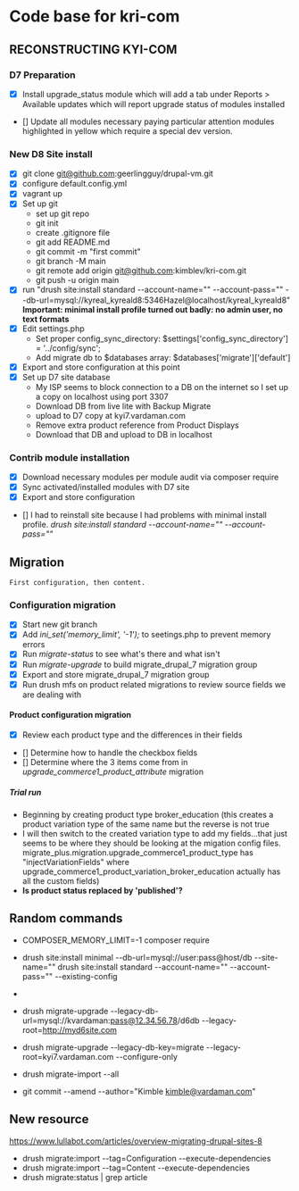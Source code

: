 # Code base for kri-com

## RECONSTRUCTING KYI-COM

### D7 Preparation
- [x] Install upgrade_status module which will add a tab under Reports > Available updates which will report upgrade status of modules installed
- [] Update all modules necessary paying particular attention modules highlighted in yellow which require a special dev version.

### New D8 Site install
- [x] git clone git@github.com:geerlingguy/drupal-vm.git
- [x] configure default.config.yml
- [x] vagrant up
- [x] Set up git
    - set up git repo
    - git init
    - create .gitignore file
    - git add README.md
    - git commit -m "first commit"
    - git branch -M main
    - git remote add origin git@github.com:kimblev/kri-com.git
    - git push -u origin main
- [x] run "drush site:install standard --account-name="" --account-pass="" --db-url=mysql://kyreal_kyreald8:5346Hazel@localhost/kyreal_kyreald8" **Important: minimal install profile turned out badly: no admin user, no text formats**
- [x] Edit settings.php
    - Set proper config_sync_directory: $settings['config_sync_directory'] = '../config/sync';
    - Add migrate db to $databases array: $databases['migrate']['default'] 
- [x] Export and store configuration at this point
- [x] Set up D7 site database
    - My ISP seems to block connection to a DB on the internet so I set up a copy on localhost using port 3307
    - Download DB from live lite with Backup Migrate
    - upload to D7 copy at kyi7.vardaman.com
    - Remove extra product reference from Product Displays
    - Download that DB and upload to DB in localhost

### Contrib module installation
- [x] Download necessary modules per module audit via composer require
- [x] Sync activated/installed modules with D7 site
- [x] Export and store configuration
- [] I had to reinstall site because I had problems with minimal install profile. *drush site:install standard --account-name="" --account-pass=""*

## Migration
    First configuration, then content.

### Configuration migration
- [x] Start new git branch
- [x] Add *ini_set('memory_limit', '-1');* to seetings.php to prevent memory errors
- [x] Run *migrate-status* to see what's there and what isn't
- [x] Run *migrate-upgrade* to build migrate_drupal_7 migration group
- [x] Export and store migrate_drupal_7 migration group
- [x] Run drush mfs on product related migrations to review source fields we are dealing with

#### Product configuration migration
- [x] Review each product type and the differences in their fields
- [] Determine how to handle the checkbox fields
- [] Determine where the 3 items come from in *upgrade_commerce1_product_attribute* migration

##### Trial run
-  Beginning by creating product type broker_education (this creates a product variation type of the same name but the reverse is not true
- I will then switch to the created variation type to add my fields...that just seems to be where they should be looking at the migation config files. migrate_plus.migration.upgrade_commerce1_product_type has "injectVariationFields" where upgrade_commerce1_product_variation_broker_education actually has all the custom fields)
- **Is product status replaced by 'published'?**


## Random commands
- COMPOSER_MEMORY_LIMIT=-1 composer require
- drush site:install minimal --db-url=mysql://user:pass@host/db --site-name=""
drush site:install standard --account-name="" --account-pass="" --existing-config
- 
- drush migrate-upgrade --legacy-db-url=mysql://kvardaman:pass@12.34.56.78/d6db --legacy-root=http://myd6site.com

- drush migrate-upgrade --legacy-db-key=migrate --legacy-root=kyi7.vardaman.com --configure-only
- drush migrate-import --all
- git commit --amend --author="Kimble <kimble@vardaman.com>"

## New resource

https://www.lullabot.com/articles/overview-migrating-drupal-sites-8
- drush migrate:import --tag=Configuration --execute-dependencies
- drush migrate:import --tag=Content --execute-dependencies
- drush migrate:status | grep article




